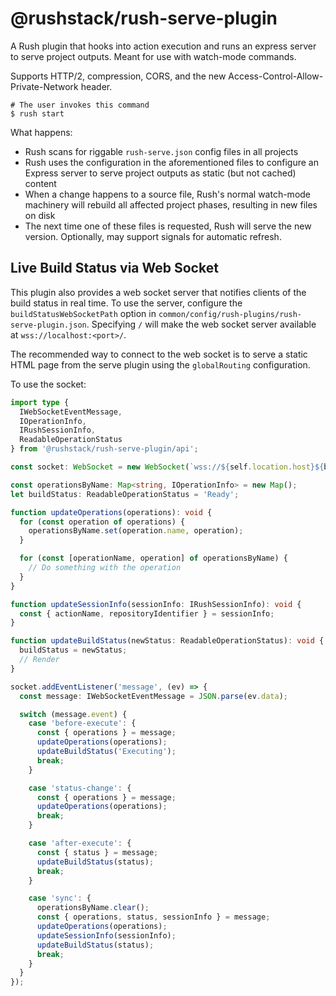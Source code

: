 # @rushstack/rush-serve-plugin

A Rush plugin that hooks into action execution and runs an express server to serve project outputs. Meant for use with watch-mode commands.

Supports HTTP/2, compression, CORS, and the new Access-Control-Allow-Private-Network header.

```
# The user invokes this command
$ rush start
```

What happens:
- Rush scans for riggable `rush-serve.json` config files in all projects
- Rush uses the configuration in the aforementioned files to configure an Express server to serve project outputs as static (but not cached) content
- When a change happens to a source file, Rush's normal watch-mode machinery will rebuild all affected project phases, resulting in new files on disk
- The next time one of these files is requested, Rush will serve the new version. Optionally, may support signals for automatic refresh.

## Live Build Status via Web Socket

This plugin also provides a web socket server that notifies clients of the build status in real time. To use the server, configure the `buildStatusWebSocketPath` option in `common/config/rush-plugins/rush-serve-plugin.json`. Specifying `/` will make the web socket server available at `wss://localhost:<port>/`.

The recommended way to connect to the web socket is to serve a static HTML page from the serve plugin using the `globalRouting` configuration.

To use the socket:
```ts
import type {
  IWebSocketEventMessage,
  IOperationInfo,
  IRushSessionInfo,
  ReadableOperationStatus
} from '@rushstack/rush-serve-plugin/api';

const socket: WebSocket = new WebSocket(`wss://${self.location.host}${buildStatusWebSocketPath}`);

const operationsByName: Map<string, IOperationInfo> = new Map();
let buildStatus: ReadableOperationStatus = 'Ready';

function updateOperations(operations): void {
  for (const operation of operations) {
    operationsByName.set(operation.name, operation);
  }

  for (const [operationName, operation] of operationsByName) {
    // Do something with the operation
  }
}

function updateSessionInfo(sessionInfo: IRushSessionInfo): void {
  const { actionName, repositoryIdentifier } = sessionInfo;
}

function updateBuildStatus(newStatus: ReadableOperationStatus): void {
  buildStatus = newStatus;
  // Render
}

socket.addEventListener('message', (ev) => {
  const message: IWebSocketEventMessage = JSON.parse(ev.data);

  switch (message.event) {
    case 'before-execute': {
      const { operations } = message;
      updateOperations(operations);
      updateBuildStatus('Executing');
      break;
    }

    case 'status-change': {
      const { operations } = message;
      updateOperations(operations);
      break;
    }

    case 'after-execute': {
      const { status } = message;
      updateBuildStatus(status);
      break;
    }

    case 'sync': {
      operationsByName.clear();
      const { operations, status, sessionInfo } = message;
      updateOperations(operations);
      updateSessionInfo(sessionInfo);
      updateBuildStatus(status);
      break;
    }
  }
});
```
